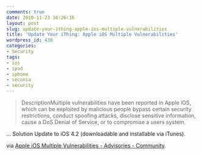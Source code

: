 ```yaml
---
comments: true
date: 2010-11-23 16:26:16
layout: post
slug: update-your-ithing-apple-ios-multiple-vulnerabilities
title: 'Update Your iThing: Apple iOS Multiple Vulnerabilities'
wordpress_id: 438
categories:
- Security
tags:
- ios
- ipad
- iphone
- secunia
- security
---
```


> DescriptionMultiple vulnerabilities have been reported in Apple iOS, which can be exploited by malicious people bypass certain security restrictions, conduct spoofing attacks, disclose sensitive information, cause a DoS Denial of Service, or to compromise a users system.

...
Solution
Update to iOS 4.2 (downloadable and installable via iTunes).


via [Apple iOS Multiple Vulnerabilities - Advisories - Community](http://secunia.com/advisories/42312/).
